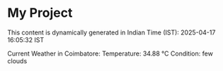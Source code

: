 # My Project

This content is dynamically generated in Indian Time (IST): 2025-04-17 16:05:32 IST


Current Weather in Coimbatore:
Temperature: 34.88 °C
Condition: few clouds
